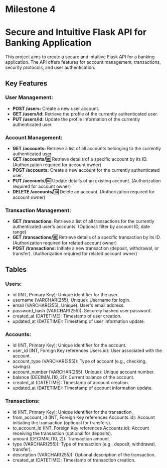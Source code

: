 # Milestone 4
# Secure and Intuitive Flask API for Banking Application

This project aims to create a secure and intuitive Flask API for a banking application. The API offers features for account management, transactions, security protocols, and user authentication. 

## Key Features

### User Management:
- **POST /users:** Create a new user account.
- **GET /users/id:** Retrieve the profile of the currently authenticated user.
- **PUT /users/id:** Update the profile information of the currently authenticated user.

### Account Management:
- **GET /accounts:** Retrieve a list of all accounts belonging to the currently authenticated user.
- **GET /accounts/:id:** Retrieve details of a specific account by its ID. (Authorization required for account owner)
- **POST /accounts:** Create a new account for the currently authenticated user.
- **PUT /accounts/:id:** Update details of an existing account. (Authorization required for account owner)
- **DELETE /accounts/:id:** Delete an account. (Authorization required for account owner)

### Transaction Management:
- **GET /transactions:** Retrieve a list of all transactions for the currently authenticated user's accounts. (Optional: filter by account ID, date range)
- **GET /transactions/:id:** Retrieve details of a specific transaction by its ID. (Authorization required for related account owner)
- **POST /transactions:** Initiate a new transaction (deposit, withdrawal, or transfer). (Authorization required for related account owner)

## Tables

### Users:
- id (INT, Primary Key): Unique identifier for the user.
- username (VARCHAR(255), Unique): Username for login.
- email (VARCHAR(255), Unique): User's email address.
- password_hash (VARCHAR(255)): Securely hashed user password.
- created_at (DATETIME): Timestamp of user creation.
- updated_at (DATETIME): Timestamp of user information update.

### Accounts:
- id (INT, Primary Key): Unique identifier for the account.
- user_id (INT, Foreign Key references Users.id): User associated with the account.
- account_type (VARCHAR(255)): Type of account (e.g., checking, savings).
- account_number (VARCHAR(255), Unique): Unique account number.
- balance (DECIMAL(10, 2)): Current balance of the account.
- created_at (DATETIME): Timestamp of account creation.
- updated_at (DATETIME): Timestamp of account information update.

### Transactions:
- id (INT, Primary Key): Unique identifier for the transaction.
- from_account_id (INT, Foreign Key references Accounts.id): Account initiating the transaction (optional for transfers).
- to_account_id (INT, Foreign Key references Accounts.id): Account receiving the transaction (optional for deposits).
- amount (DECIMAL(10, 2)): Transaction amount.
- type (VARCHAR(255)): Type of transaction (e.g., deposit, withdrawal, transfer).
- description (VARCHAR(255)): Optional description of the transaction.
- created_at (DATETIME): Timestamp of transaction creation.



